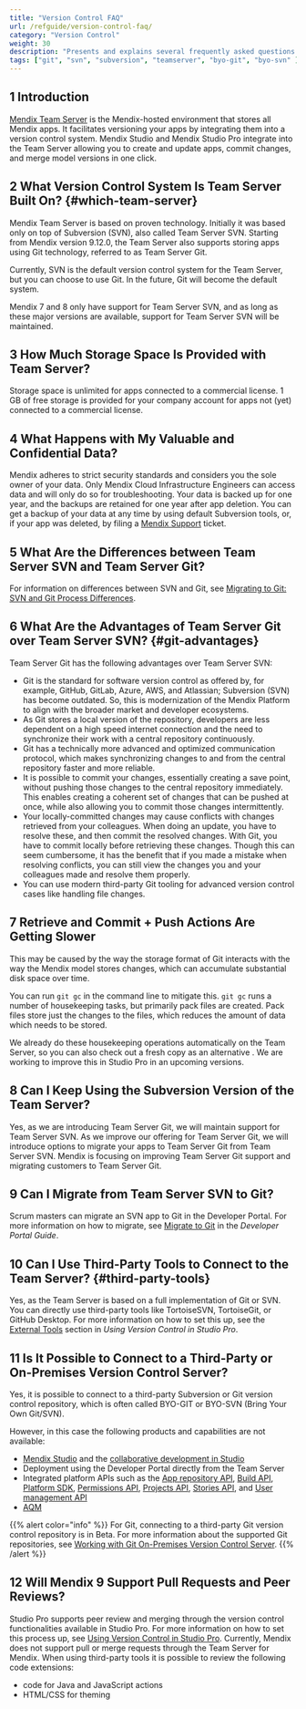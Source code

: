 ```yaml
---
title: "Version Control FAQ"
url: /refguide/version-control-faq/
category: "Version Control"
weight: 30
description: "Presents and explains several frequently asked questions about version control."
tags: ["git", "svn", "subversion", "teamserver", "byo-git", "byo-svn" ]
---
```


## 1 Introduction

[Mendix Team Server](/developerportal/collaborate/team-server/) is the Mendix-hosted environment that stores all Mendix apps. It facilitates versioning your apps by integrating them into a version control system. Mendix Studio and Mendix Studio Pro integrate into the Team Server allowing you to create and update apps, commit changes, and merge model versions in one click.

## 2 What Version Control System Is Team Server Built On? {#which-team-server}

Mendix Team Server is based on proven technology. Initially it was based only on top of Subversion (SVN), also called Team Server SVN. Starting from Mendix version 9.12.0, the Team Server also supports storing apps using Git technology, referred to as Team Server Git. 

Currently, SVN is the default version control system for the Team Server, but you can choose to use Git. In the future, Git will become the default system. 

Mendix 7 and 8 only have support for Team Server SVN, and as long as these major versions are available, support for Team Server SVN will be maintained.

## 3 How Much Storage Space Is Provided with Team Server?

Storage space is unlimited for apps connected to a commercial license. 1 GB of free storage is provided for your company account for apps not (yet) connected to a commercial license.

## 4 What Happens with My Valuable and Confidential Data?

Mendix adheres to strict security standards and considers you the sole owner of your data. Only Mendix Cloud Infrastructure Engineers can access data and will only do so for troubleshooting. Your data is backed up for one year, and the backups are retained for one year after app deletion. You can get a backup of your data at any time by using default Subversion tools, or, if your app was deleted, by filing a [Mendix Support](https://support.mendix.com/) ticket.

## 5 What Are the Differences between Team Server SVN and Team Server Git?

For information on differences between SVN and Git, see [Migrating to Git: SVN and Git Process Differences](/refguide/svn-git-differences/).

## 6 What Are the Advantages of Team Server Git over Team Server SVN? {#git-advantages}

Team Server Git has the following advantages over Team Server SVN:

* Git is the standard for software version control as offered by, for example, GitHub, GitLab, Azure, AWS, and Atlassian; Subversion (SVN) has become outdated. So, this is modernization of the Mendix Platform to align with the broader market and developer ecosystems.
* As Git stores a local version of the repository, developers are less dependent on a high speed internet connection and the need to synchronize their work with a central repository continuously. 
* Git has a technically more advanced and optimized communication protocol, which makes synchronizing changes to and from the central repository faster and more reliable.
* It is possible to commit your changes, essentially creating a save point, without pushing those changes to the central repository immediately. This enables creating a coherent set of changes that can be pushed at once, while also allowing you to commit those changes intermittently.
* Your locally-committed changes may cause conflicts with changes retrieved from your colleagues. When doing an update, you have to resolve these, and then commit the resolved changes. With Git, you have to commit locally before retrieving these changes. Though this can seem cumbersome, it has the benefit that if you made a mistake when resolving conflicts, you can still view the changes you and your colleagues made and resolve them properly.
* You can use modern third-party Git tooling for advanced version control cases like handling file changes.

## 7 Retrieve and Commit + Push Actions Are Getting Slower

This may be caused by the way the storage format of Git interacts with the way the Mendix model stores changes, which can accumulate substantial disk space over time. 

You can run `git gc` in the command line to mitigate this. `git gc` runs a number of housekeeping tasks, but primarily pack files are created. Pack files store just the changes to the files, which reduces the amount of data which needs to be stored. 

We already do these housekeeping operations automatically on the Team Server, so you can also check out a fresh copy as an alternative . We are working to improve this in Studio Pro in an upcoming versions.

## 8 Can I Keep Using the Subversion Version of the Team Server?

Yes, as we are introducing Team Server Git, we will maintain support for Team Server SVN. As we improve our offering for Team Server Git, we will introduce options to migrate your apps to Team Server Git from Team Server SVN.
Mendix  is focusing on improving Team Server Git support and migrating customers to Team Server Git.

## 9 Can I Migrate from Team Server SVN to Git?

Scrum masters can migrate an SVN app to Git in the Developer Portal. For more information on how to migrate, see [Migrate to Git](/developerportal/collaborate/migrate-to-git/) in the *Developer Portal Guide*. 

## 10 Can I Use Third-Party Tools to Connect to the Team Server? {#third-party-tools}

Yes, as the Team Server is based on a full implementation of Git or SVN. You can directly use third-party tools like TortoiseSVN, TortoiseGit, or GitHub Desktop. For more information on how to set this up, see the [External Tools](/refguide/using-version-control-in-studio-pro/#external-tools) section in *Using Version Control in Studio Pro*. 

## 11 Is It Possible to Connect to a Third-Party or On-Premises Version Control Server?

Yes, it is possible to connect to a third-party Subversion or Git version control repository, which is often called BYO-GIT or BYO-SVN (Bring Your Own Git/SVN).

However, in this case the following products and capabilities are not available:

* [Mendix Studio](/studio/general/) and the [collaborative development in Studio](/studio/collaboration/)
* Deployment using the Developer Portal directly from the Team Server
* Integrated platform APIs such as the [App repository API](/apidocs-mxsdk/apidocs/app-repository-api/), [Build API](/apidocs-mxsdk/apidocs/build-api/), [Platform SDK](/apidocs-mxsdk/mxsdk/), [Permissions API](/apidocs-mxsdk/apidocs/permissions-api/), [Projects API](/apidocs-mxsdk/apidocs/projects-api/), [Stories API](/apidocs-mxsdk/apidocs/stories-api/), and [User management API](/apidocs-mxsdk/apidocs/user-management-api/)
* [AQM](/addons/aqm-addon/) 

{{% alert color="info" %}}
For Git, connecting to a third-party Git version control repository is in Beta. For more information about the supported Git repositories, see [Working with Git On-Premises Version Control Server](/refguide/on-premises-git/#preparing-your-repo).
{{% /alert %}}

## 12 Will Mendix 9 Support Pull Requests and Peer Reviews? 

Studio Pro supports peer review and merging through the version control functionalities available in Studio Pro. For more information on how to set this process up, see [Using Version Control in Studio Pro](/refguide/using-version-control-in-studio-pro/).
Currently, Mendix does not support pull or merge requests through the Team Server for Mendix. When using third-party tools it is possible to review the following code extensions:

* code for Java and JavaScript actions
* HTML/CSS for theming
